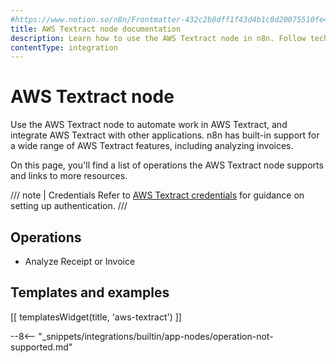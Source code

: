```yaml
---
#https://www.notion.so/n8n/Frontmatter-432c2b8dff1f43d4b1c8d20075510fe4
title: AWS Textract node documentation
description: Learn how to use the AWS Textract node in n8n. Follow technical documentation to integrate AWS Textract node into your workflows.
contentType: integration
---
```


# AWS Textract node

Use the AWS Textract node to automate work in AWS Textract, and integrate AWS Textract with other applications. n8n has built-in support for a wide range of AWS Textract features, including analyzing invoices.

On this page, you'll find a list of operations the AWS Textract node supports and links to more resources.

/// note | Credentials
Refer to [AWS Textract credentials](/integrations/builtin/credentials/aws/) for guidance on setting up authentication. 
///

## Operations

- Analyze Receipt or Invoice

## Templates and examples

<!-- see https://www.notion.so/n8n/Pull-in-templates-for-the-integrations-pages-37c716837b804d30a33b47475f6e3780 -->
[[ templatesWidget(title, 'aws-textract') ]]

--8<-- "_snippets/integrations/builtin/app-nodes/operation-not-supported.md"

